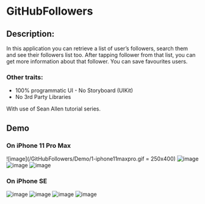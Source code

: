 # GitHubFollowers

## Description:
In this application you can retrieve a list of user’s followers, search them and see their followers list too. After tapping follower from that list, you can get more information about that follower. You can save favourites users.  

### Other traits:
-	100% programmatic UI - No Storyboard (UIKit)
-	No 3rd Party Libraries


With use of Sean Allen tutorial series. 

## Demo

### On iPhone 11 Pro Max
![image](/GitHubFollowers/Demo/1-iphone11maxpro.gif = 250x400)
![image](/GitHubFollowers/Demo/2-iphone11maxpro.gif)
![image](/GitHubFollowers/Demo/3-iphone11maxpro.gif)
![image](/GitHubFollowers/Demo/4-iphone11maxpro.gif)


### On iPhone SE
![image](/GitHubFollowers/Demo/1-iphoneSE.gif)
![image](/GitHubFollowers/Demo/2-iphoneSE.gif)
![image](/GitHubFollowers/Demo/3-iphoneSE.gif)
![image](/GitHubFollowers/Demo/4-iphoneSE.gif)
